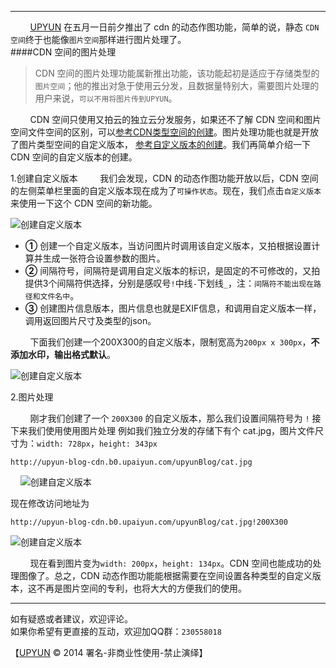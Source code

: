 ----------    
&nbsp;&nbsp;&nbsp;&nbsp;&nbsp;&nbsp;&nbsp;&nbsp;[UPYUN](https://www.upyun.com/index.html) 在五月一日前夕推出了 cdn 的动态作图功能，简单的说，静态 ```CDN 空间```终于也能像```图片空间```那样进行图片处理了。    
####CDN 空间的图片处理
>CDN 空间的图片处理功能属新推出功能，该功能起初是适应于存储类型的```图片空间```；他的推出对急于使用云分发，且数据量特别大，需要图片处理的用户来说，```可以不用将图片传到UPYUN```。

&nbsp;&nbsp;&nbsp;&nbsp;&nbsp;&nbsp;&nbsp;&nbsp;CDN 空间只使用又拍云的独立云分发服务，如果还不了解 CDN 空间和图片空间文件空间的区别，可以[参考CDN类型空间的创建][1]。图片处理功能也就是开放了图片类型空间的自定义版本， [参考自定义版本的创建][2]。我们再简单介绍一下 CDN 空间的自定义版本的创建。    

1.创建自定义版本
&nbsp;&nbsp;&nbsp;&nbsp;&nbsp;&nbsp;&nbsp;&nbsp;我们会发现，CDN 的动态作图功能开放以后，CDN 空间的左侧菜单栏里面的自定义版本现在成为了```可操作状态```。现在，我们点击```自定义版本```来使用一下这个 CDN 空间的新功能。    

![创建自定义版本](http://upyun-blog-pic.b0.upaiyun.com/upyunBlog/makePicCDN.png)

- **①** 创建一个自定义版本，当访问图片时调用该自定义版本，又拍根据设置计算并生成一张符合设置参数的图片。
- **②** 间隔符号，间隔符是调用自定义版本的标识，是固定的不可修改的，又拍提供3个间隔符供选择，分别是感叹号`!`中线`-`下划线`_`，注：```间隔符不能出现在路径和文件名中```。
- **③** 创建图片信息版本，图片信息也就是EXIF信息，和调用自定义版本一样，调用返回图片尺寸及类型的json。

&nbsp;&nbsp;&nbsp;&nbsp;&nbsp;&nbsp;&nbsp;&nbsp;下面我们创建一个200X300的自定义版本，限制宽高为`200px x 300px`，**不添加水印，输出格式默认**。

![创建自定义版本](http://upyun-blog-pic.b0.upaiyun.com/upyunBlog/createPicCDN.jpg)
      
2.图片处理
    
&nbsp;&nbsp;&nbsp;&nbsp;&nbsp;&nbsp;&nbsp;&nbsp;刚才我们创建了一个 `200X300` 的自定义版本，那么我们设置间隔符号为 `!` 接下来我们使用使用图片处理
例如我们独立分发的存储下有个 cat.jpg，图片文件尺寸为：`width: 728px`，`height: 343px`

```
http://upyun-blog-cdn.b0.upaiyun.com/upyunBlog/cat.jpg
```
&nbsp;&nbsp;&nbsp;&nbsp;![创建自定义版本](http://upyun-blog-pic.b0.upaiyun.com/upyunBlog/cat.jpg)

现在修改访问地址为

```
http://upyun-blog-cdn.b0.upaiyun.com/upyunBlog/cat.jpg!200X300
```

![创建自定义版本](http://upyun-blog-pic.b0.upaiyun.com/upyunBlog/cat.jpg!200X300)

&nbsp;&nbsp;&nbsp;&nbsp;&nbsp;&nbsp;&nbsp;&nbsp;现在看到图片变为`width: 200px`，`height: 134px`。CDN 空间也能成功的处理图像了。总之，CDN 动态作图功能能根据需要在空间设置各种类型的自定义版本，这不再是图片空间的专利，也将大大的方便我们的使用。   
 
----------    
如有疑惑或者建议，欢迎评论。        
如果你希望有更直接的互动，欢迎加QQ群：```230558018```        
  
【[UPYUN](https://www.upyun.com) © 2014 署名-非商业性使用-禁止演绎】

[1]:http://blog.segmentfault.com/yunshu_blog/1190000000461736
[2]:http://blog.segmentfault.com/yunshu_blog/1190000000461736